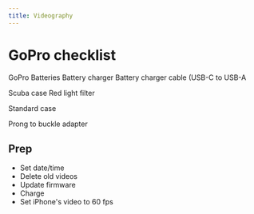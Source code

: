 ```yaml
---
title: Videography
---
```


# GoPro checklist


GoPro
Batteries
Battery charger
Battery charger cable (USB-C to USB-A

Scuba case
Red light filter

Standard case

Prong to buckle adapter


## Prep
- Set date/time
- Delete old videos
- Update firmware
- Charge
- Set iPhone's video to 60 fps